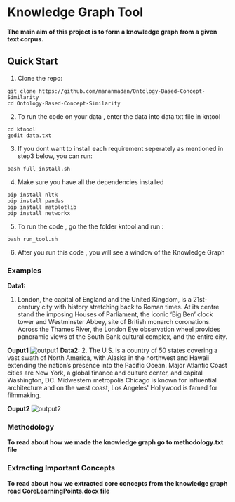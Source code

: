 #                                   Knowledge Graph Tool
**The main aim of this project is to form a knowledge graph from a given text corpus.**

## Quick Start
1. Clone the repo:
```
git clone https://github.com/mananmadan/Ontology-Based-Concept-Similarity
cd Ontology-Based-Concept-Similarity
```
2. To run the code on your data , enter the data into data.txt file in kntool
```
cd ktnool
gedit data.txt
```
3. If you dont want to install each requirement seperately as mentioned in step3 below, you can run:
```
bash full_install.sh
```
4. Make sure you have all the dependencies installed
```
pip install nltk
pip install pandas
pip install matplotlib
pip install networkx
```

5. To run the code , go the the folder kntool and run :

```
bash run_tool.sh
```
6. After you run this code , you will see a window of the Knowledge Graph


### Examples
**Data1:**
1. London, the capital of England and the United Kingdom, is a 21st-century city with history stretching back to Roman times. At its centre stand the imposing Houses of Parliament, the iconic ‘Big Ben’ clock tower and Westminster Abbey, site of British monarch coronations. Across the Thames River, the London Eye observation wheel provides panoramic views of the South Bank cultural complex, and the entire city.

**Ouput1**
![output1](https://github.com/mananmadan/Ontology-Based-Concept-Similarity/blob/master/kntool/output_london.png)
**Data2:**
2. The U.S. is a country of 50 states covering a vast swath of North America, with Alaska in the northwest and Hawaii extending the nation’s presence into the Pacific Ocean. Major Atlantic Coast cities are New York, a global finance and culture center, and capital Washington, DC. Midwestern metropolis Chicago is known for influential architecture and on the west coast, Los Angeles' Hollywood is famed for filmmaking.

**Ouput2**
![output2](https://github.com/mananmadan/Ontology-Based-Concept-Similarity/blob/master/kntool/output_US.png)

### Methodology
**To read about how we made the knowledge graph go to methodology.txt file**

### Extracting Important Concepts
**To read about how we extracted core concepts from the knowledge graph read CoreLearningPoints.docx file**
